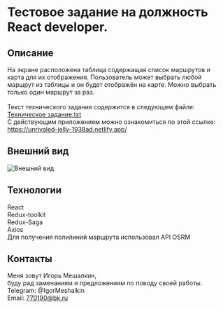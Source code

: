 # Тестовое задание на должность React developer.

## Описание
На экране расположена таблица содержащая список маршрутов и карта для их отображения. Пользователь может выбрать любой маршрут из таблицы и он будет отображён на карте. Можно выбрать только один маршрут за раз. <br><br>
Текст технического задания содержится в следующем файле:<br>
[Техническое задание.txt](https://github.com/IgorMeshalkin/React-TestTask-Map/files/12248066/default.txt)<br>
С действующим приложением можно ознакомиться по этой ссылке:<br>
https://unrivaled-jelly-1938ad.netlify.app/


## Внешний вид
![Внешний вид](https://github.com/IgorMeshalkin/React-TestTask-Map/assets/97287038/f1e99d9a-3915-4748-929d-2478a7ff4492)

## Технологии
React<br>
Redux-toolkit<br>
Redux-Saga<br>
Axios<br>
Для получения полилиний маршрута использовал API OSRM
## Контакты
Меня зовут Игорь Мешалкин, <br> буду рад замечаниям и предложениям по поводу своей работы.   <br>
Telegram: @IgorMeshalkin   <br>
Email: 770190@bk.ru
